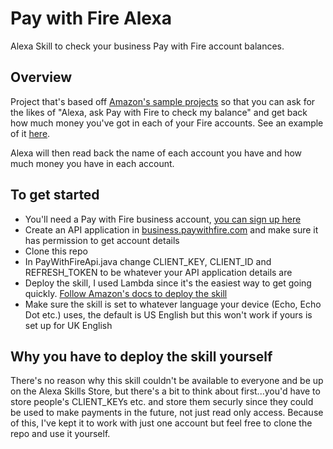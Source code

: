 Pay with Fire Alexa
================================

Alexa Skill to check your business Pay with Fire account balances.

Overview
--------------------------
Project that's based off [Amazon's sample projects](https://github.com/amzn/alexa-skills-kit-java) so that you can ask for the likes of
"Alexa, ask Pay with Fire to check my balance" and get back how much money you've got in each of your Fire accounts. See an example of it [here](https://twitter.com/Jamie_Farrelly/status/814134723085791232).

Alexa will then read back the name of each account you have and how much money you have in each account.

To get started
--------------------------

* You'll need a Pay with Fire business account, [you can sign up here](https://paywithfire.com)
* Create an API application in [business.paywithfire.com](https://business.paywithfire.com) and make sure it has permission to get account details
* Clone this repo
* In PayWithFireApi.java change CLIENT_KEY, CLIENT_ID and REFRESH_TOKEN to be whatever your API application details are
* Deploy the skill, I used Lambda since it's the easiest way to get going quickly. [Follow Amazon's docs to deploy the skill](https://developer.amazon.com/public/solutions/alexa/alexa-skills-kit/docs/deploying-a-sample-skill-to-aws-lambda)
* Make sure the skill is set to whatever language your device (Echo, Echo Dot etc.) uses, the default is US English but this won't work if yours is set up for UK English

Why you have to deploy the skill yourself
--------------------------
There's no reason why this skill couldn't be available to everyone and be up on the Alexa Skills Store, but there's a bit to think about first...you'd have to store people's CLIENT_KEYs etc. and store them securly since they could be used to make payments in the future, not just read only access. Because of this, I've kept it to work with just one account but feel free to clone the repo and use it yourself.

